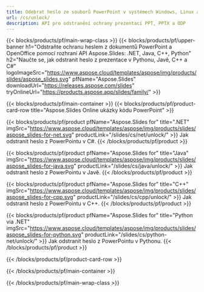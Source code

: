 ```yaml
---
title: Odebrat heslo ze souborů PowerPoint v systémech Windows, Linux a macOS
url: /cs/unlock/
description: API pro odstranění ochrany prezentací PPT, PPTX a ODP
---
```


{{< blocks/products/pf/main-wrap-class >}}
{{< blocks/products/pf/upper-banner h1="Odstraňte ochranu heslem z dokumentů PowerPoint a OpenOffice pomocí rozhraní API Aspose.Slides: .NET, Java, C++, Python" h2="Naučte se, jak odstranit heslo z prezentace v Pythonu, Javě, C++ a C#" logoImageSrc="https://www.aspose.cloud/templates/aspose/img/products/slides/aspose_slides.svg" pfName="Aspose.Slides" downloadUrl="https://releases.aspose.com/slides" tryOnlineUrl="https://products.aspose.app/slides/family/" >}}

{{< blocks/products/pf/main-container >}}
{{< blocks/products/pf/product-card-row title="Aspose.Slides Online ukázky kódu PowerPoint" >}}

{{< blocks/products/pf/product pfName="Aspose.Slides for" title=".NET" imgSrc="https://www.aspose.cloud/templates/aspose/img/products/slides/aspose_slides-for-net.svg" productLink="/slides/cs/net/unlock/" >}}
Jak odstranit heslo z PowerPointu v C#.
{{< /blocks/products/pf/product >}}

{{< blocks/products/pf/product pfName="Aspose.Slides for" title="Java" imgSrc="https://www.aspose.cloud/templates/aspose/img/products/slides/aspose_slides-for-java.svg" productLink="/slides/cs/java/unlock/" >}}
Jak odstranit heslo z PowerPointu v Javě.
{{< /blocks/products/pf/product >}}

{{< blocks/products/pf/product pfName="Aspose.Slides for" title="C++" imgSrc="https://www.aspose.cloud/templates/aspose/img/products/slides/aspose_slides-for-cpp.svg" productLink="/slides/cs/cpp/unlock/" >}}
Jak odstranit heslo z PowerPointu v C++.
{{< /blocks/products/pf/product >}}

{{< blocks/products/pf/product pfName="Aspose.Slides for" title="Python via .NET" imgSrc="https://www.aspose.cloud/templates/aspose/img/products/slides/aspose_slides-for-python.svg" productLink="/slides/cs/python-net/unlock/" >}}
Jak odstranit heslo z PowerPointu v Pythonu.
{{< /blocks/products/pf/product >}}

{{< /blocks/products/pf/product-card-row >}}

{{< /blocks/products/pf/main-container >}}

{{< /blocks/products/pf/main-wrap-class >}}
